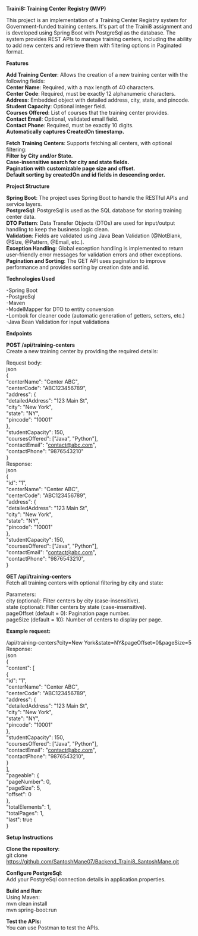 **Traini8: Training Center Registry (MVP)**

This project is an implementation of a Training Center Registry system for Government-funded training centers. It's part of the Traini8 assignment and is developed using Spring Boot with PostgreSql as the database. The system provides REST APIs to manage training centers, including the ability to add new centers and retrieve them with filtering options in Paginated format.

**Features**

**Add Training Center**: Allows the creation of a new training center with the following fields:<br>
**Center Name**: Required, with a max length of 40 characters.<br>
**Center Code**: Required, must be exactly 12 alphanumeric characters.<br>
**Address**: Embedded object with detailed address, city, state, and pincode.<br>
**Student Capacity**: Optional integer field.<br>
**Courses Offered**: List of courses that the training center provides.<br>
**Contact Email**: Optional, validated email field.<br>
**Contact Phone**: Required, must be exactly 10 digits.<br>
**Automatically captures CreatedOn timestamp.**

**Fetch Training Centers**: Supports fetching all centers, with optional filtering:<br>
**Filter by City and/or State.**<br>
**Case-insensitive search for city and state fields.**<br>
**Pagination with customizable page size and offset.**<br>
**Default sorting by createdOn and id fields in descending order.**

**Project Structure**

**Spring Boot**: The project uses Spring Boot to handle the RESTful APIs and service layers.<br>
**PostgreSql**: PostgreSql is used as the SQL database for storing training center data.<br>
**DTO Pattern**: Data Transfer Objects (DTOs) are used for input/output handling to keep the business logic clean.<br>
**Validation**: Fields are validated using Java Bean Validation (@NotBlank, @Size, @Pattern, @Email, etc.).<br>
**Exception Handling**: Global exception handling is implemented to return user-friendly error messages for validation errors and other exceptions.<br>
**Pagination and Sorting**: The GET API uses pagination to improve performance and provides sorting by creation date and id.<br>

**Technologies Used**

-Spring Boot<br>
-PostgreSql<br>
-Maven<br>
-ModelMapper for DTO to entity conversion<br>
-Lombok for cleaner code (automatic generation of getters, setters, etc.)<br>
-Java Bean Validation for input validations<br>

**Endpoints**

**POST /api/training-centers**<br>
Create a new training center by providing the required details:

Request body:<br>
json<br>
{<br>
  "centerName": "Center ABC",<br>
  "centerCode": "ABC123456789",<br>
  "address": {<br>
    "detailedAddress": "123 Main St",<br>
    "city": "New York",<br>
    "state": "NY",<br>
    "pincode": "10001"<br>
  },<br>
  "studentCapacity": 150,<br>
  "coursesOffered": ["Java", "Python"],<br>
  "contactEmail": "contact@abc.com",<br>
  "contactPhone": "9876543210"<br>
}<br>
Response:<br>
json<br>
{<br>
  "id": "1",<br>
  "centerName": "Center ABC",<br>
  "centerCode": "ABC123456789",<br>
  "address": {<br>
    "detailedAddress": "123 Main St",<br>
    "city": "New York",<br>
    "state": "NY",<br>
    "pincode": "10001"<br>
  },<br>
  "studentCapacity": 150,<br>
  "coursesOffered": ["Java", "Python"],<br>
  "contactEmail": "contact@abc.com",<br>
  "contactPhone": "9876543210",<br>
}<br>

**GET /api/training-centers**<br>
Fetch all training centers with optional filtering by city and state:

Parameters:<br>
city (optional): Filter centers by city (case-insensitive).<br>
state (optional): Filter centers by state (case-insensitive).<br>
pageOffset (default = 0): Pagination page number.<br>
pageSize (default = 10): Number of centers to display per page.<br>

**Example request:**

/api/training-centers?city=New York&state=NY&pageOffset=0&pageSize=5<br>
Response:<br>
json<br>
{<br>
  "content": [<br>
    {<br>
      "id": "1",<br>
      "centerName": "Center ABC",<br>
      "centerCode": "ABC123456789",<br>
      "address": {<br>
        "detailedAddress": "123 Main St",<br>
        "city": "New York",<br>
        "state": "NY",<br>
        "pincode": "10001"<br>
      },<br>
      "studentCapacity": 150,<br>
      "coursesOffered": ["Java", "Python"],<br>
      "contactEmail": "contact@abc.com",<br>
      "contactPhone": "9876543210",<br>
    }<br>
  ],<br>
  "pageable": {<br>
    "pageNumber": 0,<br>
    "pageSize": 5,<br>
    "offset": 0<br>
  },<br>
  "totalElements": 1,<br>
  "totalPages": 1,<br>
  "last": true<br>
}<br>

**Setup Instructions**

**Clone the repository**:<br>
git clone https://github.com/SantoshMane07/Backend_Traini8_SantoshMane.git

**Configure PostgreSql**:<br>
Add your PostgreSql connection details in application.properties.

**Build and Run**:<br>
Using Maven:<br>
mvn clean install<br>
mvn spring-boot:run

**Test the APIs:**<br>
You can use Postman to test the APIs.
